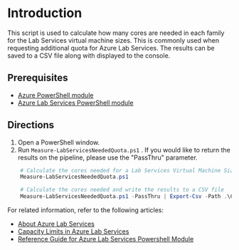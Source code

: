 # Introduction

This script is used to calculate how many cores are needed in each family for the Lab Services virtual machine sizes.  This is commonly used when requesting additional quota for Azure Lab Services.  The results can be saved to a CSV file along with displayed to the console.

## Prerequisites

- [Azure PowerShell module](https://docs.microsoft.com/powershell/azure)
- [Azure Lab Services PowerShell module](https://www.powershellgallery.com/packages/Az.LabServices)

## Directions

1. Open a PowerShell window.
2. Run `Measure-LabServicesNeededQuota.ps1` .  If you would like to return the results on the pipeline, please use the "PassThru" parameter.

``` Powershell
    # Calculate the cores needed for a Lab Services Virtual Machine Size:
    Measure-LabServicesNeededQuota.ps1

    # Calculate the cores needed and write the results to a CSV file
    Measure-LabServicesNeededQuota.ps1 -PassThru | Export-Csv -Path .\CoresNeeded.csv -NoTypeInformation

```

For related information, refer to the following articles:

- [About Azure Lab Services](https://docs.microsoft.com/azure/lab-services/lab-services-overview)
- [Capacity Limits in Azure Lab Services](https://docs.microsoft.com/azure/lab-services/capacity-limits)
- [Reference Guide for Azure Lab Services Powershell Module](https://docs.microsoft.com/powershell/module/az.labservices)
